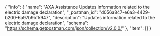 {
  "info": {
    "name": "AXA Assistance Updates information related to the electric damage declaration",
    "_postman_id": "d056a847-e6a3-4429-b200-6a97b9bf5947",
    "description": "Updates information related to the electric damage declaration",
    "schema": "https://schema.getpostman.com/json/collection/v2.0.0/"
  },
  "item": []
}